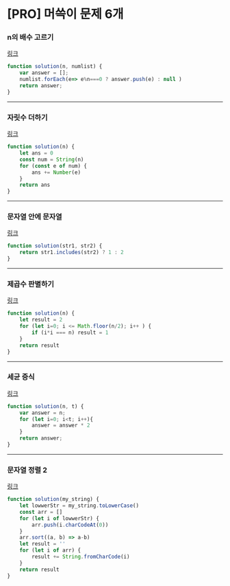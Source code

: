 # [PRO] 머쓱이 문제 6개

### n의 배수 고르기

[링크](https://school.programmers.co.kr/learn/courses/30/lessons/120905)

```jsx
function solution(n, numlist) {
    var answer = [];
    numlist.forEach(e=> e%n===0 ? answer.push(e) : null )
    return answer;
}
```

---

### 자릿수 더하기

[링크](https://school.programmers.co.kr/learn/courses/30/lessons/120906)

```jsx
function solution(n) {
    let ans = 0
    const num = String(n)
    for (const e of num) {
        ans += Number(e)
    }
    return ans
}
```

---

### 문자열 안에 문자열

[링크](https://school.programmers.co.kr/learn/courses/30/lessons/120908)

```jsx
function solution(str1, str2) {
    return str1.includes(str2) ? 1 : 2
}
```

---

### 제곱수 판별하기

[링크](https://school.programmers.co.kr/learn/courses/30/lessons/120909)

```jsx
function solution(n) {
    let result = 2
    for (let i=0; i <= Math.floor(n/2); i++ ) {
        if (i*i === n) result = 1
    }
    return result
}
```

---

### 세균 증식

[링크](https://school.programmers.co.kr/learn/courses/30/lessons/120910)

```jsx
function solution(n, t) {
    var answer = n;
    for (let i=0; i<t; i++){
        answer = answer * 2
    }
    return answer;
}
```

---

### 문자열 정렬 2

[링크](https://school.programmers.co.kr/learn/courses/30/lessons/120911)

```jsx
function solution(my_string) {
    let lowwerStr = my_string.toLowerCase()
    const arr = []
    for (let i of lowwerStr) {
        arr.push(i.charCodeAt(0))
    }
    arr.sort((a, b) => a-b)
    let result = ''
    for (let i of arr) {
        result += String.fromCharCode(i)
    }
    return result
}
```
